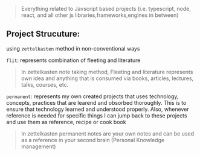 > Everything related to Javscript based projects (i.e. typescript, node, react, and all other js libraries,frameworks,engines in between) 

## Project Strucuture: 
using `zettelkasten` method in non-conventional ways

`flit`: represents combination of fleeting and literature
> In zettelkasten note taking method, Fleeting and literature represents own idea and anything that is consumed via books, articles, lectures, talks, courses, etc. 

`permanent`: represents my own created projects that uses technology, concepts, practices that are learend and obsorbed thoroughly. This is to ensure that technology learned and understood properly. Also, whenever reference is needed for specific things I can jump back to these projects and use them as reference, recipe or cook book
> In zettelkasten permanent notes are your own notes and can be used as a reference in your second brain (Personal Knowledge management)
